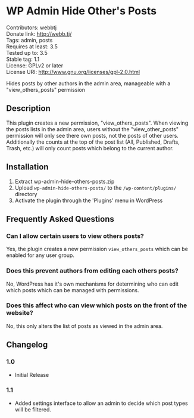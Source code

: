 # WP Admin Hide Other's Posts #
Contributors: webbtj  
Donate link: http://webb.tj/  
Tags: admin, posts  
Requires at least: 3.5  
Tested up to: 3.5  
Stable tag: 1.1  
License: GPLv2 or later  
License URI: http://www.gnu.org/licenses/gpl-2.0.html  


Hides posts by other authors in the admin area, manageable with a "view_others_posts" permission

## Description ##

This plugin creates a new permission, "view_others_posts". When viewing the posts lists in the admin area, users
without the "view_other_posts" permission will only see there own posts, not the posts of other users. Additionally
the counts at the top of the post list (All, Published, Drafts, Trash, etc.) will only count posts which belong to the
current author.

## Installation ##

1. Extract wp-admin-hide-others-posts.zip
2. Upload `wp-admin-hide-others-posts/` to the `/wp-content/plugins/` directory
3. Activate the plugin through the 'Plugins' menu in WordPress

## Frequently Asked Questions ##

### Can I allow certain users to view others posts? ###

Yes, the plugin creates a new permission `view_others_posts` which can be enabled for any user group.

### Does this prevent authors from editing each others posts? ###

No, WordPress has it's own mechanisms for determining who can edit which posts which can be managed with permissions.

### Does this affect who can view which posts on the front of the website? ###

No, this only alters the list of posts as viewed in the admin area.

## Changelog ##

### 1.0 ###
* Initial Release

### 1.1 ###
* Added settings interface to allow an admin to decide which post types will be filtered.